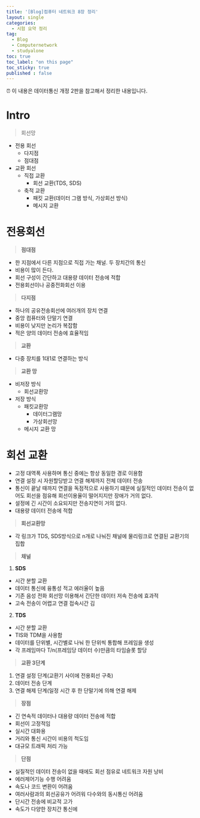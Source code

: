 ```yaml
---
title: '[Blog]컴퓨터 네트워크 8장 정리'
layout: single
categories:
  - 시험 요약 정리
tag:
  - Blog
  - Computernetwork
  - studyalone
toc: true
toc_label: "on this page"
toc_sticky: true
published : false
---
```

⏰ 이 내용은 데이터통신 개정 2판을 참고해서 정리한 내용입니다.

# Intro
> 회선망
- 전용 회선
  - 다지점
  - 점대점
- 교환 회선
  - 직접 교환
    - 회선 교환(TDS, SDS)
  - 축적 교환
    - 패킷 교환(데이터 그램 방식, 가상회선 방식)
    - 메시지 교환  

# 전용회선
> __점대점__
- 한 지점에서 다른 지점으로 직접 가는 채널. 두 장치간의 통신
- 비용이 많이 든다.
- 회선 구성이 간단하고 대용량 데이터 전송에 적합
- 전용회선이나 공중전화회선 이용
> __다지점__
- 하나의 공유전송회선에 여러개의 장치 연결
- 중앙 컴퓨터와 단말기 연결
- 비용이 낮지만 논리가 복잡함
- 적은 양의 데이터 전송에 효율적임

> __교환__
- 다중 장치를 1대1로 연결하는 방식

> __교환 망__
- 비저장 방식
  - 회선교환망
- 저장 방식
  - 패킷교환망
    - 데이터그램망
    - 가상회선망
  - 메시지 교환 망

# 회선 교환
- 고정 대역폭 사용하며 통신 중에는 항상 동일한 경로 이용함
- 연결 설정 시 자원할당받고 연결 해제까지 전체 데이터 전송
- 통신이 끝날 때까지 연결을 독점적으로 사용하기 떄문에 실질적인 데이터 전송이 없어도 회선을 점유해 회선이용율이 떨어지지만 장애가 거의 없다.
- 설정에 긴 시간이 소요되지만 전송지연이 거의 없다.
- 대용량 데이터 전송에 적합

> __회선교환망__
- 각 링크가 TDS, SDS방식으로 n개로 나눠진 채널에 물리링크로 연결된 교환기의 집합

> __채널__
1. __SDS__
- 시간 분할 교환
- 데이터 통신에 융통성 적고 에러율이 높음
- 기존 음성 전화 회선망 이용해서 간단한 데이터 저속 전송에 효과적
- 고속 전송이 어렵고 연결 접속시간 김

2. __TDS__
- 시간 분할 교환
- TIS와 TDM을 사용함
- 데이터를 단위별, 시간별로 나눠 한 단위씩 통합해 프레임을 생성
- 각 프레임마다 T/n(프레임당 데이터 수)만큼의 타임슬롯 할당

> __교환 3단계__
1. 연결 설정 단계(교환기 사이에 전용회선 구축)
2. 데이터 전송 단계
3. 연결 해제 단계(일정 시간 후 한 단말기에 의해 연결 해제

> __장점__
- 긴 연속적 데이터나 대용량 데이터 전송에 적합
- 회선이 고정적임
- 실시간 대화용
- 거리와 통신 시간이 비용의 척도임
- 대규모 트래픽 처리 가능

> __단점__
- 실질적인 데이터 전송이 없을 때에도 회선 점유로 네트워크 자원 낭비
- 에러제어기능 수행 어려움
- 속도나 코드 변환이 어려움
- 여러사람과의 회선공유가 어려워 다수와의 동시통신 어려움
- 단시간 전송에 비교적 고가
- 속도가 다양한 장치간 통신에 

